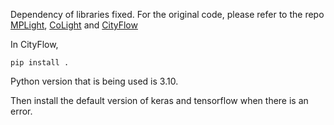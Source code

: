 Dependency of libraries fixed. For the original code, please refer to the repo [MPLight](https://github.com/Chacha-Chen/MPLight), [CoLight](https://github.com/wingsweihua/colight) and [CityFlow](https://github.com/cityflow-project/CityFlow)

In CityFlow, 

```
pip install .
```

Python version that is being used is 3.10.

Then install the default version of keras and tensorflow when there is an error.

